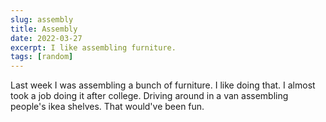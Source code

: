 ```yaml
---
slug: assembly
title: Assembly
date: 2022-03-27
excerpt: I like assembling furniture.
tags: [random]
---
```


Last week I was assembling a bunch of furniture. I like doing that. I almost took a job doing it after college. Driving around in a van assembling people's ikea shelves. That would've been fun.
